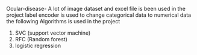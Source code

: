  Ocular-disease-
 A lot of image dataset and excel file is been used in the project 
 label encoder is used to change categorical data to numerical data 
 the following Algorithms is used in the project 
 1. SVC (support vector machine)
 2. RFC (Random forest)
 3. logistic regression 
